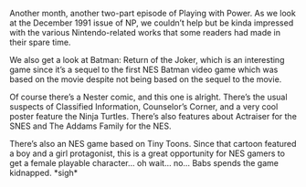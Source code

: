 Another month, another two-part episode of Playing with Power. As we look at the December 1991 issue of NP, we couldn’t help but be kinda impressed with the various Nintendo-related works that some readers had made in their spare time.

We also get a look at Batman: Return of the Joker, which is an interesting game since it’s a sequel to the first NES Batman video game which was based on the movie despite not being based on the sequel to the movie.

Of course there’s a Nester comic, and this one is alright. There’s the usual suspects of Classified Information, Counselor’s Corner, and a very cool poster feature the Ninja Turtles. There’s also features about Actraiser for the SNES and The Addams Family for the NES.

There’s also an NES game based on Tiny Toons. Since that cartoon featured a boy and a girl protagonist, this is a great opportunity for NES gamers to get a female playable character… oh wait… no… Babs spends the game kidnapped. \*sigh\*
